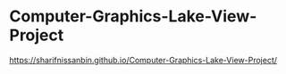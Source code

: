 # Computer-Graphics-Lake-View-Project
 https://sharifnissanbin.github.io/Computer-Graphics-Lake-View-Project/
